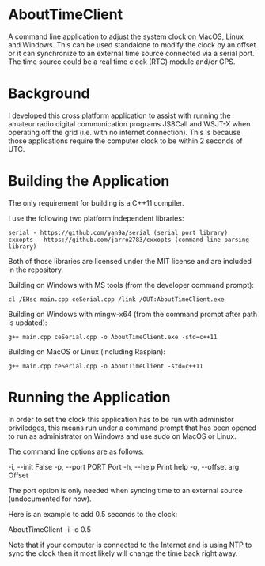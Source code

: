 # AboutTimeClient
A command line application to adjust the system clock on MacOS, Linux and Windows. This can be used standalone to modify the clock by an offset or it can synchronize to an external time source connected via a serial port. The time source could be a real time clock (RTC) module and/or GPS.

# Background
I developed this cross platform application to assist with running the amateur radio digital communication programs JS8Call and WSJT-X when operating off the grid (i.e. with no internet connection). This is because those applications require the computer clock to be within 2 seconds of UTC.

# Building the Application
The only requirement for building is a C++11 compiler.
 
I use the following two platform independent libraries:

    serial - https://github.com/yan9a/serial (serial port library)
    cxxopts - https://github.com/jarro2783/cxxopts (command line parsing library)
 
Both of those libraries are licensed under the MIT license and are included in the repository.
 
Building on Windows with MS tools (from the developer command prompt):

    cl /EHsc main.cpp ceSerial.cpp /link /OUT:AboutTimeClient.exe
    
Building on Windows with mingw-x64 (from the command prompt after path is updated):

    g++ main.cpp ceSerial.cpp -o AboutTimeClient.exe -std=c++11
    
Building on MacOS or Linux (including Raspian):

    g++ main.cpp ceSerial.cpp -o AboutTimeClient -std=c++11
        
# Running the Application
In order to set the clock this application has to be run with administor priviledges, this means run under a command prompt that has been opened to run as administrator on Windows and use sudo on MacOS or Linux.

The command line options are as follows:

  -i, --init        False
  -p, --port PORT   Port
  -h, --help        Print help
  -o, --offset arg  Offset


The port option is only needed when syncing time to an external source (undocumented for now).

Here is an example to add 0.5 seconds to the clock:

AboutTimeClient -i -o 0.5

Note that if your computer is connected to the Internet and is using NTP to sync the clock then it most likely will change the time back right away.